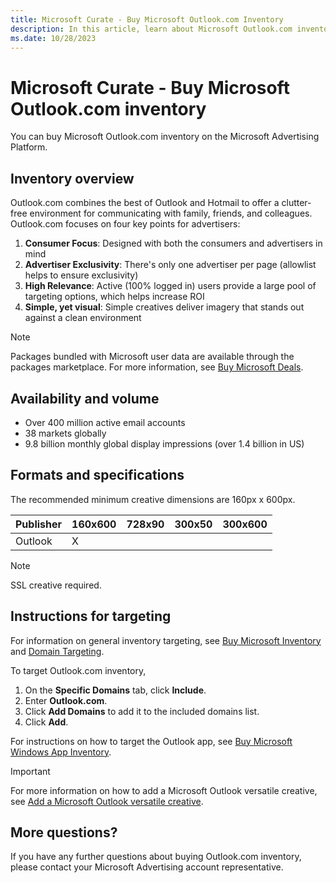 ```yaml
---
title: Microsoft Curate - Buy Microsoft Outlook.com Inventory
description: In this article, learn about Microsoft Outlook.com inventory's volume, availability, creative specifications, and targeting instructions.
ms.date: 10/28/2023
---
```


# Microsoft Curate - Buy Microsoft Outlook.com inventory

You can buy Microsoft Outlook.com inventory on the Microsoft Advertising Platform.

## Inventory overview

Outlook.com combines the best of Outlook and Hotmail to offer a clutter-free environment for communicating with family, friends, and colleagues. Outlook.com focuses on four key points for advertisers:

1. **Consumer Focus**: Designed with both the consumers and advertisers in mind
1. **Advertiser Exclusivity**: There's only one advertiser per page (allowlist helps to ensure exclusivity)
1. **High Relevance**: Active (100% logged in) users provide a large pool of targeting options, which helps increase ROI
1. **Simple, yet visual**: Simple creatives deliver imagery that stands out against a clean environment

> [!NOTE]
> Packages bundled with Microsoft user data are available through the packages marketplace. For more information, see [Buy Microsoft Deals](buying-microsoft-deals.md).

## Availability and volume

- Over 400 million active email accounts
- 38 markets globally
- 9.8 billion monthly global display impressions (over 1.4 billion in US)

## Formats and specifications

The recommended minimum creative dimensions are 160px x 600px.

| **Publisher** | **160x600** | **728x90** | **300x50** | **300x600** |
|---|---|---|---|---|
| Outlook | X |  |  |  |

> [!NOTE]
> SSL creative required.

## Instructions for targeting

For information on general inventory targeting, see [Buy Microsoft Inventory](buying-microsoft-inventory.md) and [Domain Targeting](../monetize/domain-targeting.md).

To target Outlook.com inventory,

1. On the **Specific Domains** tab, click **Include**.
1. Enter **Outlook.com**.
1. Click **Add Domains** to add it to the included domains list.
1. Click **Add**.

For instructions on how to target the Outlook app, see [Buy Microsoft Windows App Inventory](buying-microsoft-windows-3rd-party-appnetwork-inventory.md).

> [!IMPORTANT]
> For more information on how to add a Microsoft Outlook versatile creative, see [Add a Microsoft Outlook versatile creative](../industry-reference/add-a-microsoft-outlook-versatile-creative.md).

## More questions?

If you have any further questions about buying Outlook.com inventory, please contact your Microsoft Advertising account representative.
